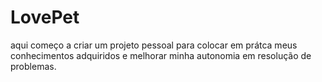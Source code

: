 # LovePet
aqui começo a criar um projeto pessoal para colocar em prátca meus conhecimentos adquiridos e melhorar minha autonomia em resolução de problemas.
